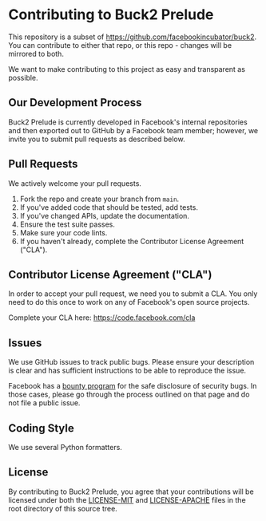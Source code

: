 # Contributing to Buck2 Prelude

This repository is a subset of <https://github.com/facebookincubator/buck2>.
You can contribute to either that repo, or this repo - changes will be mirrored to both.

We want to make contributing to this project as easy and transparent as possible.

## Our Development Process

Buck2 Prelude is currently developed in Facebook's internal repositories and then exported
out to GitHub by a Facebook team member; however, we invite you to submit pull
requests as described below.

## Pull Requests

We actively welcome your pull requests.

1. Fork the repo and create your branch from `main`.
2. If you've added code that should be tested, add tests.
3. If you've changed APIs, update the documentation.
4. Ensure the test suite passes.
5. Make sure your code lints.
6. If you haven't already, complete the Contributor License Agreement ("CLA").

## Contributor License Agreement ("CLA")

In order to accept your pull request, we need you to submit a CLA. You only need
to do this once to work on any of Facebook's open source projects.

Complete your CLA here: <https://code.facebook.com/cla>

## Issues

We use GitHub issues to track public bugs. Please ensure your description is
clear and has sufficient instructions to be able to reproduce the issue.

Facebook has a [bounty program](https://www.facebook.com/whitehat/) for the safe
disclosure of security bugs. In those cases, please go through the process
outlined on that page and do not file a public issue.

## Coding Style

We use several Python formatters.

## License

By contributing to Buck2 Prelude, you agree that your contributions will be
licensed under both the [LICENSE-MIT](LICENSE-MIT) and [LICENSE-APACHE](LICENSE-APACHE)
files in the root directory of this source tree.

